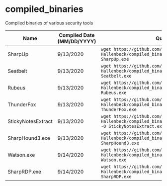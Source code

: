 # compiled_binaries
Compiled binaries of various security tools

Name | Compiled Date (MM/DD/YYYY) | Quick DL Command | GitHub
--- | --- | --- | ---
SharpUp | 9/13/2020 | `wget https://github.com/Marshall-Hallenbeck/compiled_binaries/raw/master/SharpUp.exe -O SharpUp.exe` | https://github.com/GhostPack/SharpUp
Seatbelt | 9/13/2020 | `wget https://github.com/Marshall-Hallenbeck/compiled_binaries/raw/master/Seatbelt.exe -O Seatbelt.exe` | https://github.com/GhostPack/Seatbelt
Rubeus | 9/13/2020 | `wget https://github.com/Marshall-Hallenbeck/compiled_binaries/raw/master/Rubeus.exe -O Rubeus.exe` | https://github.com/GhostPack/Rubeus
ThunderFox | 9/13/2020 | `wget https://github.com/Marshall-Hallenbeck/compiled_binaries/raw/master/ThunderFox.exe -O ThunderFox.exe` | https://github.com/V1V1/SharpScribbles
StickyNotesExtract | 9/13/2020 | `wget https://github.com/Marshall-Hallenbeck/compiled_binaries/raw/master/StickyNotesExtract.exe -O StickyNotesExtract.exe` | https://github.com/V1V1/SharpScribbles
SharpHound3.exe | 9/13/2020 | `wget https://github.com/Marshall-Hallenbeck/compiled_binaries/raw/master/SharpHound3.exe -O SharpHound3.exe` | https://github.com/BloodHoundAD/SharpHound3
Watson.exe | 9/14/2020 | `wget https://github.com/Marshall-Hallenbeck/compiled_binaries/raw/master/Watson.exe -O Watson.exe` | https://github.com/rasta-mouse/Watson
SharpRDP.exe | 9/14/2020 | `wget https://github.com/Marshall-Hallenbeck/compiled_binaries/raw/master/SharpRDP.exe -O SharpRDP.exe` | https://github.com/0xthirteen/SharpRDP
